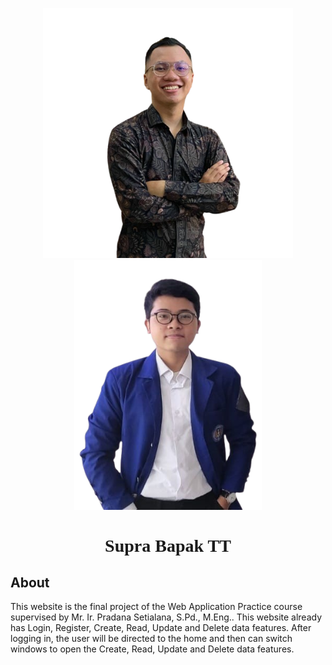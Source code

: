 <p align="center"><a href="https://www.instagram.com/nafalpha2/" target="_blank"><img src="img/naufal.png" height="400" alt="P1"></a>
<a href="https://instagram.com/hastorsd_/" target="_blank"><img src="img/hasto.png" height="400" alt="P2"></a></p>

<h1 align="center" style="font-family:verdana">Supra Bapak TT</h1>

## About

This website is the final project of the Web Application Practice course supervised by Mr. Ir. Pradana Setialana, S.Pd., M.Eng.. This website already has Login, Register, Create, Read, Update and Delete data features. After logging in, the user will be directed to the home and then can switch windows to open the Create, Read, Update and Delete data features.